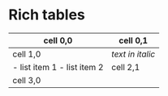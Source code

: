 # Rich tables

| cell 0,0                    | cell 0,1                                                                                                                                                                         |
|-----------------------------|----------------------------------------------------------------------------------------------------------------------------------------------------------------------------------|
| cell 1,0                    | *text in italic*                                                                                                                                                                 |
| - list item 1 - list item 2 | cell 2,1                                                                                                                                                                         |
| cell 3,0                    | | inner cell 0,0   | inner cell 0,1   | inner cell 0,2   | |------------------|------------------|------------------| | inner cell 1,0   | inner cell 1,1   | inner cell 1,2   | |
